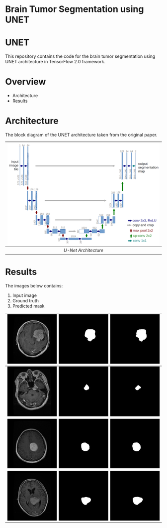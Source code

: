 # Brain Tumor Segmentation using UNET

# UNET
This repository contains the code for the brain tumor segmentation using UNET architecture in TensorFlow 2.0 framework.

# Overview
- Architecture
- Results

# Architecture
The block diagram of the UNET architecture taken from the original paper.

| ![U-Net Architecture](media/img/u-net-architecture.png) |
| :--: |
| *U-Net Architecture* |

# Results
The images below contains:
1. Input image
2. Ground truth 
3. Predicted mask

| ![](media/results/3.png) |
| :--: |
| ![](media/results/6.png) |
| ![](media/results/11.png) |
| ![](media/results/21.png) |
